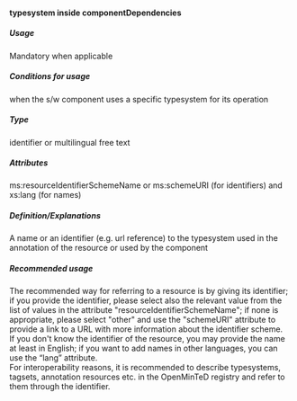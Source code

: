 #### typesystem inside componentDependencies

##### Usage

Mandatory when applicable

##### Conditions for usage

when the s/w component uses a specific typesystem for its operation

##### Type

identifier or multilingual free text

##### Attributes

ms:resourceIdentifierSchemeName or ms:schemeURI \(for identifiers\) and xs:lang \(for names\)

##### Definition/Explanations

A name or an identifier \(e.g. url reference\) to the typesystem used in the annotation of the resource or used by the component

##### Recommended usage

The recommended way for referring to a resource is by giving its identifier; if you provide the identifier, please select also the relevant value from the list of values in the attribute "resourceIdentifierSchemeName"; if none is appropriate, please select "other" and use the "schemeURI" attribute to provide a link to a URL with more information about the identifier scheme.   
If you don't know the identifier of the resource, you may provide the name at least in English; if you want to add names in other languages, you can use the “lang” attribute.   
For interoperability reasons, it is recommended to describe typesystems, tagsets, annotation resources etc. in the OpenMinTeD registry and refer to them through the identifier.

